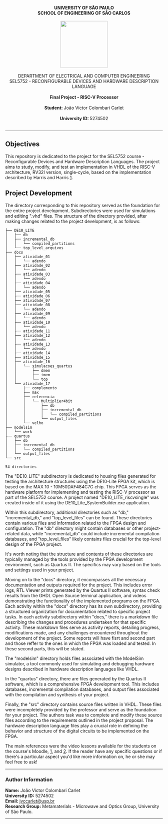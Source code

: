 <p align="center">
  <b> UNIVERSITY OF SÃO PAULO </b>
  <br>
  <b> SCHOOL OF ENGINEERING OF SÃO CARLOS </b>
  <br> <br>
  <img src="https://github.com/joaocolombari/Projeto2023/assets/105496210/12c81e3e-e19d-46fc-a6e5-63c28e57984e" width="150">
  <br> <br>
  DEPARTMENT OF ELECTRICAL AND COMPUTER ENGINEERING
  <br>
  SEL5752 - RECONFIGURABLE DEVICES AND HARDWARE DESCRIPTION LANGUAGE
  <br> <br>
  <B> Final Project - RISC-V Processor </B>
  <br><br>
  <b>Student: </b> João Victor Colombari Carlet <br><br>
  <b>University ID: </b> 5274502 <br><br>
</p>

---
## Objectives
This repository is dedicated to the project for the SEL5752 course - Reconfigurable Devices and Hardware Description Languages. The project aims to study, modify, and test an implementation in VHDL of the RISC-V architecture, RV32I version, single-cycle, based on the implementation described by Harris and Harris [1].

## Project Development
The directory corresponding to this repository served as the foundation for the entire project development. Subdirectories were used for simulations and editing ".vhd" files. The structure of the directory provided, after making changes related to the project development, is as follows:

```
├── DE10_LITE
│   ├── db
│   ├── incremental_db
│   │   └── compiled_partitions
│   └── top_level_arquivos
├── docs
│   ├── atividade_01
│   │   └── adendo
│   ├── atividade_02
│   │   └── adendo
│   ├── atividade_03
│   │   └── adendo
│   ├── atividade_04
│   │   └── adendo
│   ├── atividade_05
│   ├── atividade_06
│   ├── atividade_07
│   ├── atividade_08
│   │   └── adendo
│   ├── atividade_09
│   │   └── adendo
│   ├── atividade_10
│   │   └── adendo
│   ├── atividade_11
│   ├── atividade_12
│   │   └── adendo
│   ├── atividade_13
│   │   └── adendo
│   ├── atividade_14
│   ├── atividade_15
│   ├── atividade_16
│   │   └── simulacoes_quartus
│   │       ├── dmem
│   │       ├── imem
│   │       └── top
│   └── atividade_17
│       ├── complemento
│       ├── max
│       ├── referencia
│       │   └── Multiplier4bit
│       │       ├── db
│       │       ├── incremental_db
│       │       │   └── compiled_partitions
│       │       └── output_files
│       └── velho
├── modelsim
│   └── work
├── quartus
│   ├── db
│   ├── incremental_db
│   │   └── compiled_partitions
│   └── output_files
└── src

54 directories
```
The "DE10_LITE" subdirectory is dedicated to housing files generated for testing the architecture structures using the DE10-Lite FPGA kit, which is based on the MAX 10 - 10M50DAF484C7G chip. This FPGA serves as the hardware platform for implementing and testing the RISC-V processor as part of the SEL5752 course. A project named "DE10_LITE_riscvsingle" was created inside of it using the DE10_Lite_SystemBuilder.exe application.

Within this subdirectory, additional directories such as "db," "incremental_db," and "top_level_files" can be found. These directories contain various files and information related to the FPGA design and configuration. The "db" directory might contain databases or other project-related data, while "incremental_db" could include incremental compilation databases, and "top_level_files" likely contains files crucial for the top-level design of the FPGA project.

It's worth noting that the structure and contents of these directories are typically managed by the tools provided by the FPGA development environment, such as Quartus II. The specifics may vary based on the tools and settings used in your project.

Moving on to the "docs" directory, it encompasses all the necessary documentation and outputs required for the project. This includes error logs, RTL Viewer prints generated by the Quartus II software, syntax check results from the GHDL Open Source terminal application, and videos demonstrating the functionality of the implemented programs on the FPGA. Each activity within the "docs" directory has its own subdirectory, providing a structured organization for documentation related to specific project tasks. In each activity subdirectory within "docs," there is a markdown file describing the changes and procedures undertaken for that specific activity. These markdown files serve as activity reports, detailing progress, modifications made, and any challenges encountered throughout the development of the project. Some reports will have fisrt and second part and those reffer to the ones in which the FPGA was loaded and tested. In these second parts, this will be stated. 

The "modelsim" directory holds files associated with the ModelSim simulator, a tool commonly used for simulating and debugging hardware designs described in hardware description languages like VHDL.

In the "quartus" directory, there are files generated by the Quartus II software, which is a comprehensive FPGA development tool. This includes databases, incremental compilation databases, and output files associated with the compilation and synthesis of your project.

Finally, the "src" directory contains source files written in VHDL. These files were incompletely provided by the professor and serve as the foundation for your project. The authors task was to complete and modify these source files according to the requirements outlined in the project proposal. The hardware description language files play a crucial role in defining the behavior and structure of the digital circuits to be implemented on the FPGA.

The main references were the video lessons available for the students on the course's Moodle, [1], and [2]. If the reader have any specific questions or if there's a particular aspect you'd like more information on, he or she may feel free to ask!

---

### Author Information
__Name:__ João Victor Colombari Carlet  
__University ID:__ 5274502  
__Email:__ jvccarlet@usp.br  
__Research Group:__ Metamaterials - Microwave and Optics Group, University of São Paulo.

---

<!-- REFERENCES -->
[1]: https://www.sciencedirect.com/book/9780128200643/digital-design-and-computer-architecture
[2]: https://riscv.org/wp-content/uploads/2017/05/riscv-spec-v2.2.pdf
